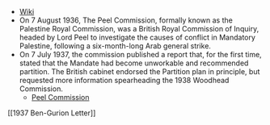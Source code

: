 - [Wiki](https://en.wikipedia.org/wiki/Peel_Commission)
- On 7 August 1936, The Peel Commission, formally known as the Palestine Royal Commission, was a British Royal Commission of Inquiry, headed by Lord Peel to investigate the causes of conflict in Mandatory Palestine, following a six-month-long Arab general strike.
- On 7 July 1937, the commission published a report that, for the first time, stated that the Mandate had become unworkable and recommended partition. The British cabinet endorsed the Partition plan in principle, but requested more information spearheading the 1938 Woodhead Commission.
	- [Peel Commission](https://unispal.un.org/pdfs/Cmd5479.pdf)

[[1937 Ben-Gurion Letter]]